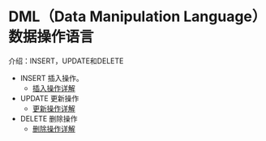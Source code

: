 # DML（Data Manipulation Language）数据操作语言
介绍：INSERT，UPDATE和DELETE
- INSERT 插入操作。
    - [插入操作详解](https://github.com/acompe/study/blob/master/SQL/DML/insert.md)
- UPDATE 更新操作
    - [更新操作详解](https://github.com/acompe/study/blob/master/SQL/DML/update.md)
- DELETE 删除操作
    - [删除操作详解](https://github.com/acompe/study/blob/master/SQL/DML/delete.md)
